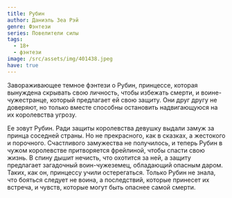 ```yaml
---
title: Рубин
author: Даниэль Зеа Рэй
genre: Фэнтези
series: Повелители силы
tags:
  - 18+
  - фэнтези
image: /src/assets/img/401438.jpeg
have: true
---
```

Завораживающее темное фэнтези о Рубин, принцессе, которая вынуждена скрывать свою личность, чтобы избежать смерти, и воине-чужестранце, который предлагает ей свою защиту. Они друг другу не доверяют, но только вместе способны остановить надвигающуюся на их королевства угрозу.

Ее зовут Рубин. Ради защиты королевства девушку выдали замуж за принца соседней страны. Но не прекрасного, как в сказках, а жестокого и порочного. Счастливого замужества не получилось, и теперь Рубин в чужом королевстве притворяется фрейлиной, чтобы спасти свою жизнь. В спину дышит нечисть, что охотится за ней, а защиту предлагает загадочный воин-чужеземец, обладающий опасным даром. Таких, как он, принцессу учили остерегаться. Только Рубин не знала, что бояться следует не воина, а последствий, которые принесет их встреча, и чувств, которые могут быть опаснее самой смерти.
